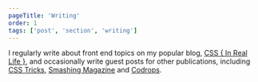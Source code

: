 ```yaml
---
pageTitle: 'Writing'
order: 1
tags: ['post', 'section', 'writing']
---
```


I regularly write about front end topics on my popular blog, [CSS { In Real Life }](https://css-irl.info), and occasionally write guest posts for other publications, including [CSS Tricks](https://css-tricks.com/), [Smashing Magazine](https://www.smashingmagazine.com/) and [Codrops](https://tympanus.net/codrops/).
